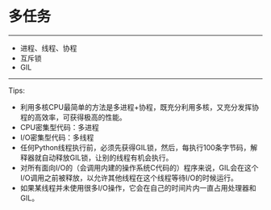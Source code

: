 # 多任务
---
- 进程、线程、协程
- 互斥锁
- GIL
---
Tips:
 - 利用多核CPU最简单的方法是多进程+协程，既充分利用多核，又充分发挥协程的高效率，可获得极高的性能。
 - CPU密集型代码：多进程
 - I/O密集型代码：多线程
  - 任何Python线程执行前，必须先获得GIL锁，然后，每执行100条字节码，解释器就自动释放GIL锁，让别的线程有机会执行。
  - 对所有面向I/O的（会调用内建的操作系统C代码的）程序来说，GIL会在这个I/O调用之前被释放，以允许其他线程在这个线程等待I/O的时候运行。
  - 如果某线程并未使用很多I/O操作，它会在自己的时间片内一直占用处理器和GIL。